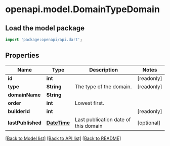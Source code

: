 # openapi.model.DomainTypeDomain

## Load the model package
```dart
import 'package:openapi/api.dart';
```

## Properties
Name | Type | Description | Notes
------------ | ------------- | ------------- | -------------
**id** | **int** |  | [readonly] 
**type** | **String** | The type of the domain. | [readonly] 
**domainName** | **String** |  | 
**order** | **int** | Lowest first. | 
**builderId** | **int** |  | [readonly] 
**lastPublished** | [**DateTime**](DateTime.md) | Last publication date of this domain | [optional] 

[[Back to Model list]](../README.md#documentation-for-models) [[Back to API list]](../README.md#documentation-for-api-endpoints) [[Back to README]](../README.md)



